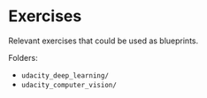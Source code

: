 # Exercises
Relevant exercises that could be used as blueprints.

Folders:
- `udacity_deep_learning/`
- `udacity_computer_vision/`
